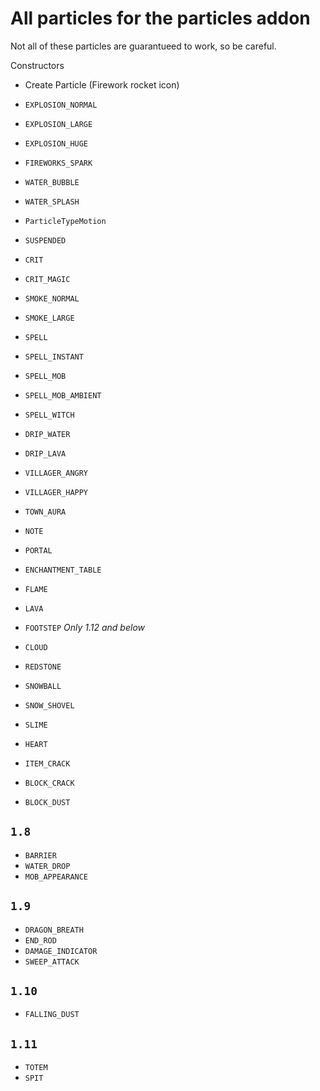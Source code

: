 
# All particles for the particles addon
Not all of these particles are guarantueed to work, so be careful.

Constructors
- Create Particle (Firework rocket icon)

- `EXPLOSION_NORMAL`
- `EXPLOSION_LARGE`
- `EXPLOSION_HUGE`
- `FIREWORKS_SPARK`
- `WATER_BUBBLE`
- `WATER_SPLASH`
- `ParticleTypeMotion`
- `SUSPENDED`
- `CRIT`
- `CRIT_MAGIC`
- `SMOKE_NORMAL`
- `SMOKE_LARGE`
- `SPELL`
- `SPELL_INSTANT`
- `SPELL_MOB`
- `SPELL_MOB_AMBIENT`
- `SPELL_WITCH`
- `DRIP_WATER`
- `DRIP_LAVA`
- `VILLAGER_ANGRY`
- `VILLAGER_HAPPY`
- `TOWN_AURA`
- `NOTE`
- `PORTAL`
- `ENCHANTMENT_TABLE`
- `FLAME`
- `LAVA`
- `FOOTSTEP` *Only 1.12 and below*
- `CLOUD`
- `REDSTONE`
- `SNOWBALL`
- `SNOW_SHOVEL`
- `SLIME`
- `HEART`
- `ITEM_CRACK`
- `BLOCK_CRACK`
- `BLOCK_DUST`

## `1.8`

- `BARRIER`
- `WATER_DROP`
- `MOB_APPEARANCE`

## `1.9`
- `DRAGON_BREATH`
- `END_ROD`
- `DAMAGE_INDICATOR`
- `SWEEP_ATTACK`

## `1.10`
- `FALLING_DUST`

## `1.11`
- `TOTEM`
- `SPIT`
